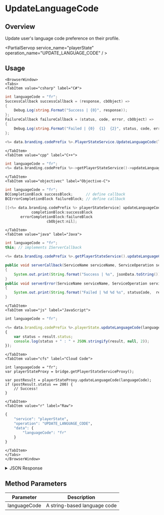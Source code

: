 # UpdateLanguageCode
## Overview
Update user's language code preference on their profile.

<PartialServop service_name="playerState" operation_name="UPDATE_LANGUAGE_CODE" / >

## Usage

```mdx-code-block
<BrowserWindow>
<Tabs>
<TabItem value="csharp" label="C#">
```

```csharp
int languageCode = "fr";
SuccessCallback successCallback = (response, cbObject) =>
{
    Debug.Log(string.Format("Success | {0}", response));
};
FailureCallback failureCallback = (status, code, error, cbObject) =>
{
    Debug.Log(string.Format("Failed | {0}  {1}  {2}", status, code, error));
};

<%= data.branding.codePrefix %>.PlayerStateService.UpdateLanguageCode(languageCode, successCallback, failureCallback);
```

```mdx-code-block
</TabItem>
<TabItem value="cpp" label="C++">
```

```cpp
int languageCode = "fr";
<%= data.branding.codePrefix %>->getPlayerStateService()->updateLanguageCode(languageCode, this);
```

```mdx-code-block
</TabItem>
<TabItem value="objectivec" label="Objective-C">
```

```objectivec
int languageCode = "fr";
BCCompletionBlock successBlock;      // define callback
BCErrorCompletionBlock failureBlock; // define callback

[[<%= data.branding.codePrefix %> playerStateService] updateLanguageCode:languageCode
            completionBlock:successBlock
       errorCompletionBlock:failureBlock
                   cbObject:nil];
```

```mdx-code-block
</TabItem>
<TabItem value="java" label="Java">
```

```java
int languageCode = "fr";
this; // implements IServerCallback

<%= data.branding.codePrefix %>.getPlayerStateService().updateLanguageCode(languageCode, this);

public void serverCallback(ServiceName serviceName, ServiceOperation serviceOperation, JSONObject jsonData)
{
    System.out.print(String.format("Success | %s", jsonData.toString()));
}
public void serverError(ServiceName serviceName, ServiceOperation serviceOperation, int statusCode, int reasonCode, String jsonError)
{
    System.out.print(String.format("Failed | %d %d %s", statusCode,  reasonCode, jsonError.toString()));
}
```

```mdx-code-block
</TabItem>
<TabItem value="js" label="JavaScript">
```

```javascript
int languageCode = "fr";

<%= data.branding.codePrefix %>.playerState.updateLanguageCode(languageCode, result =>
{
	var status = result.status;
	console.log(status + " : " + JSON.stringify(result, null, 2));
});
```

```mdx-code-block
</TabItem>
<TabItem value="cfs" label="Cloud Code">
```

```cfscript
int languageCode = "fr";
var playerStateProxy = bridge.getPlayerStateServiceProxy();

var postResult = playerStateProxy.updateLanguageCode(languageCode);
if (postResult.status == 200) {
    // Success!
}
```

```mdx-code-block
</TabItem>
<TabItem value="r" label="Raw">
```

```r
{
	"service": "playerState",
	"operation": "UPDATE_LANGUAGE_CODE",
	"data": {
		"languageCode": "fr"
	}
}
```

```mdx-code-block
</TabItem>
</Tabs>
</BrowserWindow>
```

<details>
<summary>JSON Response</summary>

```json
{
    "status":200,
    "data":
    {
        "languageCode": "fr"
    }
}
```
</details>

## Method Parameters
Parameter | Description
--------- | -----------
languageCode | A string-based language code



